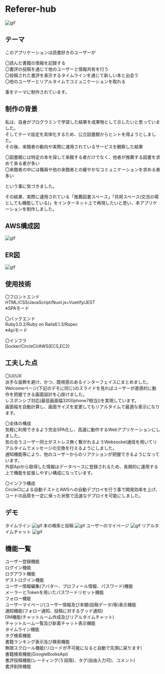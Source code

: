 # Referer-hub

![gif](https://github.com/take-null/spa/blob/main/image/main.JPG)

## テーマ

このアプリケーションは読書好きのユーザーが

〇読んだ書籍の情報を記録する  
〇書評の投稿を通じて他のユーザーと情報共有を行う  
〇投稿された書評を表示するタイムラインを通じて新しい本と出会う  
〇他のユーザーとリアルタイムでコミュニケーションを取れる  

事をテーマに制作されています。

## 制作の背景

私は、自身がプログラミンで学習した結果を成果物として示したいと思っていました。  
そしてテーマ設定を具体化するため、公立図書館からヒントを得ようとしました。  
その後、来館者の動向や実際に運用されているサービスを観察した結果  

〇図書館には特定の本を探して来館する者だけでなく、他者が推薦する図書を求めて来る者が多い  
〇来館者の中には職員や他の来館者との緩やかなコミュニケーションを求める者多い  

という事に気づきました。

その結果、実際に運用されている「推薦図書スペース」「共用スペース(交流の場としても機能している)」をインターネット上で再現したいと思い、本アプリケーションを制作しました。

## AWS構成図

![gif](https://github.com/take-null/spa/blob/main/image/%E3%82%A4%E3%83%B3%E3%83%95%E3%83%A9%E6%A7%8B%E6%88%90%E5%9B%B3.png)

## ER図

![gif](https://github.com/take-null/spa/blob/main/image/%E3%82%AD%E3%83%A3%E3%83%97%E3%83%81%E3%83%A3.JPG)

## 使用技術

〇フロントエンド  
HTML/CSS/JavaScript/Nuxt.js+Vuetify/JEST  
※SPAモード

〇バックエンド  
Ruby3.0.2/Ruby on Rails6.1.3/Rspec  
※Apiモード

〇インフラ  
Docker/CircleCI/AWS(ECS,EC2)  

## 工夫した点

〇UI/UX  
派手な装飾を避け、かつ、既視感のあるインターフェイスにまとめました。  
Welcomeページ(下記のデモに同じ)のスライドを見ればユーザーが直感的に動作を把握できる画面設計を心掛けました。  
レスポンシブ対応(最低画面幅320(Iphone7相当))を実現しています。  
画面幅を自動計算し、画面サイズを変更してもリアルタイムで最適な表示になります。  

〇全体の構成  
気軽に利用できるよう完全SPA化し、高速に動作するWebアプリケーションにしました。  
気の合うユーザー同士がストレス無く繋がれるようWebsocket通信を用いてリアルタイムでメッセージの交換を行えるようにしました。  
通知機能等により、他のユーザーからのリアクションが把握できるようになっています。  
外部Apiから取得した情報はデータベースに登録されるため、長期的に運用する上で機能を拡張しやすい構成になっています。  

〇インフラ構成  
CircleClによる自動テストとAWSへの自動デプロイを行う事で開発効率を上げ、コードの品質を一定に保った状態で迅速なデプロイを可能にしました。  

## デモ
タイムライン
![gif](https://github.com/take-null/spa/blob/main/front/assets/img/timeline.gif)
本の検索と投稿
![gif](https://github.com/take-null/spa/blob/main/front/assets/img/post.gif)
ユーザーのマイページ
![gif](https://github.com/take-null/spa/blob/main/front/assets/img/mypage.gif)
リアルタイムチャット
![gif](https://github.com/take-null/spa/blob/main/front/assets/img/chat.gif)

## 機能一覧

ユーザー登録機能  
ログイン機能  
ログアウト機能  
ゲストログイン機能  
ユーザー情報編集(アバター、プロフィール情報、パスワード)機能  
メーラーとTokenを用いたパスワードリセット機能  
フォロー機能  
ユーザーマイページ(ユーザー情報及び本棚(投稿データ)等)表示機能  
通知機能(フォロー通知、投稿に対するグッド通知)  
DM機能(チャットルーム作成及びリアルタイムチャット)  
チャットルーム一覧及び新着チャット表示機能  
タイムライン機能  
タグ検索機能  
書籍ランキング表示及び検索機能  
無限スクロール機能(リロードが不可能になると自動で先頭に戻ります)  
書籍検索機能(GoogleBooksApi)  
書評投稿機能(レーティング(５段階)、タグ(自由入力可)、コメント)  
書評削除機能  